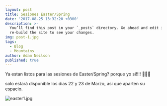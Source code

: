 ```yaml
---
layout: post
title: Sesiones Easter/Spring
date: '2017-08-25 13:32:20 +0300'
description: >-
  You’ll find this post in your `_posts` directory. Go ahead and edit it and
  re-build the site to see your changes.
img: post-1.jpg
tags:
  - Blog
  - Mountains
author: Adam Neilson
published: true
---
```

Ya estan listos para las sesiones de Easter/Spring? porque yo si!!!! 🐰🌸🐥

solo estará disponible los dias 22 y 23 de Marzo, asi que aparten su espacio.

![easter1.jpg]({{site.baseurl}}/_posts/easter1.jpg)


